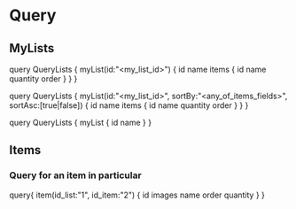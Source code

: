 # Query

## MyLists
query QueryLists {
	myList(id:"<my_list_id>") {
	    id
        name
        items {
            id
            name
            quantity
            order
        }
	}
}

query QueryLists {
	myList(id:"<my_list_id>", sortBy:"<any_of_items_fields>", sortAsc:[true|false]) {
	    id
        name
        items {
            id
            name
            quantity
            order
        }
	}
}

query QueryLists {
    myList {
        id
        name
    }
}

## Items

### Query for an item in particular
query{
  item(id_list:"1", id_item:"2") {
    id
    images
    name
    order
    quantity
  }
}
